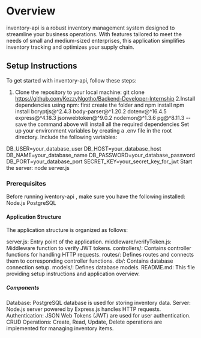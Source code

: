 # Overview
inventory-api is a robust inventory management system designed to streamline your business operations.
  With features tailored to meet the needs of small and medium-sized enterprises, this application simplifies inventory tracking and optimizes your supply chain.

## Setup Instructions
To get started with inventory-api, follow these steps:

1. Clone the repository to your local machine:
git clone https://github.com/KezzyNgotho/Backend-Developer-Internship
2.Install dependencies using npm:
first create the folder and 
  npm install
  npm install bcryptjs@^2.4.3 body-parser@^1.20.2 dotenv@^16.4.5 express@^4.18.3 jsonwebtoken@^9.0.2 nodemon@^1.3.6 pg@^8.11.3 --save
the command above will install all the required dependencies
Set up your environment variables by creating a .env file in the root directory. Include the following variables:

DB_USER=your_database_user
DB_HOST=your_database_host
DB_NAME=your_database_name
DB_PASSWORD=your_database_password
DB_PORT=your_database_port
SECRET_KEY=your_secret_key_for_jwt
Start the server:
node server.js

### Prerequisites
Before running iventory-api , make sure you have the following installed:
Node.js
PostgreSQL

#### Application Structure
The application structure is organized as follows:

server.js: Entry point of the application.
middleware/verifyToken.js: Middleware function to verify JWT tokens.
controllers/: Contains controller functions for handling HTTP requests.
routes/: Defines routes and connects them to corresponding controller functions.
db/: Contains database connection setup.
models/: Defines database models.
README.md: This file providing setup instructions and application overview.

##### Components
Database: PostgreSQL database is used for storing inventory data.
Server: Node.js server powered by Express.js handles HTTP requests.
Authentication: JSON Web Tokens (JWT) are used for user authentication.
CRUD Operations: Create, Read, Update, Delete operations are implemented for managing inventory items.

